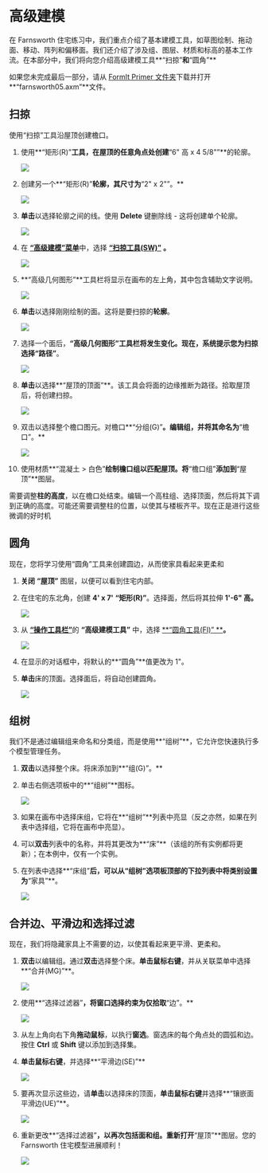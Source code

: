 # 高级建模

在 Farnsworth 住宅练习中，我们重点介绍了基本建模工具，如草图绘制、拖动面、移动、阵列和偏移面。我们还介绍了涉及组、图层、材质和标高的基本工作流。在本部分中，我们将向您介绍高级建模工具**“扫掠”**和**“圆角”**

如果您未完成最后一部分，请从 [FormIt Primer 文件夹](https://autodesk.app.box.com/s/thavswirrbflit27rbqzl26ljj7fu1uv/1/9025446442)下载并打开**“farnsworth05.axm”**文件。

## 扫掠

使用“扫掠”工具沿屋顶创建檐口。

1. 使用**“矩形(R)”**工具，在屋顶的任意角点处创建**“6" 高 x 4 5/8"”**的轮廓。

   ![](../../.gitbook/assets/a7297208-cefe-42e7-95ca-1e8ea122ac38.png)

2. 创建另一个**“矩形(R)”**轮廓，其尺寸为**“2" x 2"”。**

   ![](../../.gitbook/assets/5e1ad684-a3db-4c30-882c-6fdd9a1b9f54.png)

3. **单击**以选择轮廓之间的线。使用 **Delete** 键删除线 - 这将创建单个轮廓。

   ![](../../.gitbook/assets/5e1ad684-a3db-4c30-882c-6fdd9a1b9f54_2.png)

4. 在 [**“高级建模”菜单**](../../formit-introduction/tool-bars.md)中，选择 [**“扫掠工具(SW)”**](../../tool-library/cover-sweep-loft.md) **。**

   ![](../../.gitbook/assets/8a17017b-b824-48ac-ba24-064a24e7a6ad.png)

5. **“高级几何图形”**工具栏将显示在画布的左上角，其中包含辅助文字说明。

   ![](../../.gitbook/assets/e8badff2-acd9-4393-af5f-adae2424ad47.png)

6. **单击**以选择刚刚绘制的面。这将是要扫掠的**轮廓**。

   ![](../../.gitbook/assets/5e1ad684-a3db-4c30-882c-6fdd9a1b9f54_3.png)

7. 选择一个面后，**“高级几何图形”**工具栏将发生变化。现在，系统提示您为扫掠选择**“路径”**。

   ![](../../.gitbook/assets/df9fc338-15c0-4953-9ec1-c977117efc4d.png)

8. **单击**以选择**“屋顶的顶面”**。该工具会将面的边缘推断为路径。拾取屋顶后，将创建扫掠。

   ![](../../.gitbook/assets/5e1ad684-a3db-4c30-882c-6fdd9a1b9f54_4.png)

9. 双击以选择整个檐口图元。对檐口**“分组(G)”**。编辑组，并将其命名为**“檐口”。**

   ![](../../.gitbook/assets/5e1ad684-a3db-4c30-882c-6fdd9a1b9f54_5.png)

10. 使用材质**“混凝土 > 白色”**绘制檐口组以匹配屋顶。将**“檐口组”**添加到**“屋顶”**图层。

需要调整**柱的高度**，以在檐口处结束。编辑一个高柱组、选择顶面，然后将其下调到正确的高度。可能还需要调整柱的位置，以使其与楼板齐平。现在正是进行这些微调的好时机

## 圆角

现在，您将学习使用“圆角”工具来创建圆边，从而使家具看起来更柔和

1. **关闭** **“屋顶”** 图层，以便可以看到住宅内部。
2. 在住宅的东北角，创建 **4' x 7'** **“矩形(R)”**。选择面，然后将其拉伸 **1'-6" 高。**

   ![](../../.gitbook/assets/upperterracesketch_20.png)

3. 从 [**“操作工具栏”**](../../formit-introduction/tool-bars.md)的 **“高级建模工具”** 中，选择 [**“圆角工具(FI)” **](../../tool-library/cover-sweep-loft.md)**。**

   ![](../../.gitbook/assets/f7e388e3-4ad0-4fef-a701-0d3176adc2c5.png)

4. 在显示的对话框中，将默认的**“圆角”**值更改为 1"。
5. **单击**床的顶面。选择面后，将自动创建圆角。

   ![](../../.gitbook/assets/upperterracesketch_21.png)

## 组树

我们不是通过编辑组来命名和分类组，而是使用**“组树”**，它允许您快速执行多个模型管理任务。

1. **双击**以选择整个床。将床添加到**“组(G)”。**
2. 单击右侧选项板中的**“组树”**图标。

   ![](../../.gitbook/assets/groupstree.png)

3. 如果在画布中选择床组，它将在**“组树”**列表中亮显（反之亦然，如果在列表中选择组，它将在画布中亮显）。
4. 可以**双击**列表中的名称，并将其更改为**“床”**（该组的所有实例都将更新）；在本例中，仅有一个实例。
5. 在列表中选择**“床组”**后，可以从“组树”选项板顶部的下拉列表中将类别设置为**“家具”**。

   ![](../../.gitbook/assets/groupstree_palette.png)

## 合并边、平滑边和选择过滤

现在，我们将隐藏家具上不需要的边，以使其看起来更平滑、更柔和。

1. **双击**以编辑组。通过**双击**选择整个床。**单击鼠标右键**，并从关联菜单中选择**“合并(MG)”**。

   ![](../../.gitbook/assets/upperterracesketch_215.png)

2. 使用**“选择过滤器”**，将窗口选择约束为仅拾取**“边”。**

   ![](../../.gitbook/assets/25b2428d-bc93-4ae4-9b8a-d8f3749ddb43.png)

3. 从左上角向右下角**拖动鼠标**，以执行**窗选**。窗选床的每个角点处的圆弧和边。按住 **Ctrl** 或 **Shift** 键以添加到选择集。
4. **单击鼠标右键**，并选择**“平滑边(SE)”**

   ![](../../.gitbook/assets/upperterracesketch_216.png)

5. 要再次显示这些边，请**单击**以选择床的顶面，**单击鼠标右键**并选择**“镶嵌面平滑边(UE)”**。

   ![](../../.gitbook/assets/upperterracesketch_217.png)

6. 重新更改**“选择过滤器”**，以再次包括面和组。重新打开**“屋顶”**图层。您的 Farnsworth 住宅模型进展顺利！

   ![](../../.gitbook/assets/upperterracesketch_22.png)

